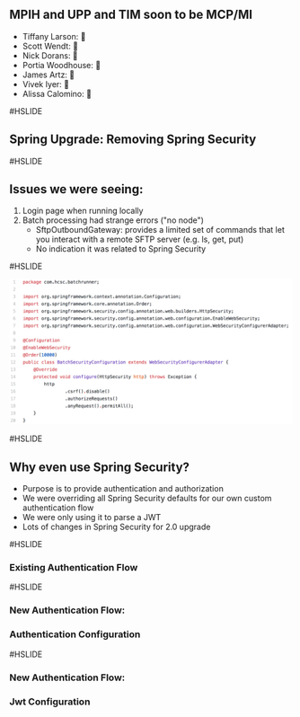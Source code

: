 ## MPIH and UPP and TIM soon to be MCP/MI

 * Tiffany Larson: 🦋
 * Scott Wendt: 🦋
 * Nick Dorans: 🦋
 * Portia Woodhouse: 🐻
 * James Artz: 🐻
 * Vivek Iyer: 🐢
 * Alissa Calomino: 🐅

#HSLIDE

## Spring Upgrade: Removing Spring Security 

#HSLIDE

## Issues we were seeing:
 1. Login page when running locally 
 2. Batch processing had strange errors ("no node")
    - SftpOutboundGateway: provides a limited set of commands that let you interact with a remote SFTP server (e.g. ls, get, put)
    - No indication it was related to Spring Security
    

#HSLIDE

![Web Security Configurer Adapter](websecurityconfigadapter.png)

#HSLIDE

## Why even use Spring Security?

 - Purpose is to provide authentication and authorization
 - We were overriding all Spring Security defaults for our own custom authentication flow
 - We were only using it to parse a JWT
 - Lots of changes in Spring Security for 2.0 upgrade
 
#HSLIDE

### Existing Authentication Flow

#HSLIDE

### New Authentication Flow: 
### Authentication Configuration

#HSLIDE

### New Authentication Flow: 
### Jwt Configuration
 












